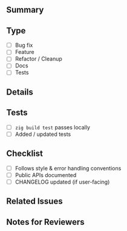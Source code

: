 ## Summary

<!-- What does this PR change? -->

## Type
- [ ] Bug fix
- [ ] Feature
- [ ] Refactor / Cleanup
- [ ] Docs
- [ ] Tests

## Details

## Tests
- [ ] `zig build test` passes locally
- [ ] Added / updated tests

## Checklist
- [ ] Follows style & error handling conventions
- [ ] Public APIs documented
- [ ] CHANGELOG updated (if user-facing)

## Related Issues

## Notes for Reviewers

